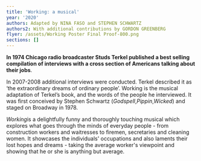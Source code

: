 ```yaml
---
title: 'Working: a musical'
year: '2020'
authors: Adapted by NINA FASO and STEPHEN SCHWARTZ
authors2: With additional contributions by GORDON GREENBERG
flyer: /assets/Working Poster Final Proof-800.png
sections: []
---
```

<!--StartFragment-->

**In 1974 Chicago radio broadcaster Studs Terkel published a best selling compilation of interviews with a cross section of Americans talking about their jobs**.

In 2007-2008 additional interviews were conducted. Terkel described it as ‘the extraordinary dreams of ordinary people’. Working is the musical adaptation of Terkel’s book, and the words of the people he interviewed. It was first conceived by Stephen Schwartz (*Godspell*,*Pippin*,*Wicked*) and staged on Broadway in 1978.

*Working*is a delightfully funny and thoroughly touching musical which explores what goes through the minds of everyday people - from construction workers and waitresses to firemen, secretaries and cleaning women. It showcases the individuals' occupations and also laments their lost hopes and dreams - taking the average worker's viewpoint and showing that he or she is anything but average.

<!--EndFragment-->
